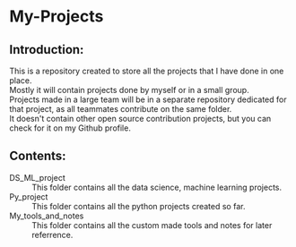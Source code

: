 # My-Projects

## Introduction:

This is a repository created to store all the projects that I have done in one place. <br>
Mostly it will contain projects done by myself or in a small group. <br>
Projects made in a large team will be in a separate repository dedicated for that project, as all teammates contribute on the same folder.<br>
It doesn't contain other open source contribution projects, but you can check for it on my Github profile. <br>

## Contents:
<dl>
    <dt>DS_ML_project</dt>
    <dd>This folder contains all the data science, machine learning projects.</dd>
    <dt>Py_project</dt>
    <dd>This folder contains all the python projects created so far.
    <dt>My_tools_and_notes</dt>
    <dd>This folder contains all the custom made tools and notes for later referrence.
    
</dl>

